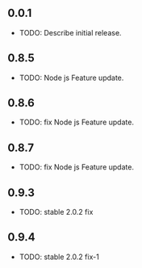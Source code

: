 ## 0.0.1

* TODO: Describe initial release.


## 0.8.5

* TODO: Node js Feature update.

## 0.8.6

* TODO: fix Node js Feature update.

## 0.8.7

* TODO: fix Node js Feature update.

## 0.9.3

* TODO: stable 2.0.2 fix

## 0.9.4

* TODO: stable 2.0.2 fix-1